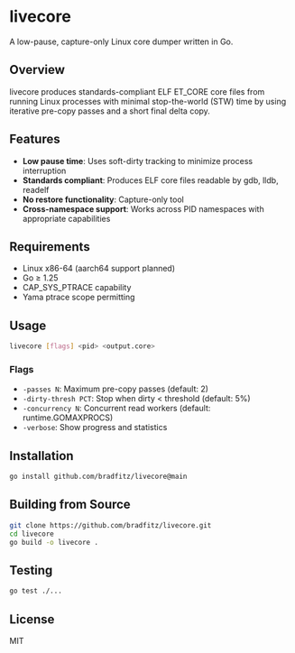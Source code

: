 # livecore

A low-pause, capture-only Linux core dumper written in Go.

## Overview

livecore produces standards-compliant ELF ET_CORE core files from running Linux processes with minimal stop-the-world (STW) time by using iterative pre-copy passes and a short final delta copy.

## Features

- **Low pause time**: Uses soft-dirty tracking to minimize process interruption
- **Standards compliant**: Produces ELF core files readable by gdb, lldb, readelf
- **No restore functionality**: Capture-only tool
- **Cross-namespace support**: Works across PID namespaces with appropriate capabilities

## Requirements

- Linux x86-64 (aarch64 support planned)
- Go ≥ 1.25
- CAP_SYS_PTRACE capability
- Yama ptrace scope permitting

## Usage

```bash
livecore [flags] <pid> <output.core>
```

### Flags

- `-passes N`: Maximum pre-copy passes (default: 2)
- `-dirty-thresh PCT`: Stop when dirty < threshold (default: 5%)
- `-concurrency N`: Concurrent read workers (default: runtime.GOMAXPROCS)
- `-verbose`: Show progress and statistics

## Installation

```bash
go install github.com/bradfitz/livecore@main
```

## Building from Source

```bash
git clone https://github.com/bradfitz/livecore.git
cd livecore
go build -o livecore .
```

## Testing

```bash
go test ./...
```

## License

MIT
